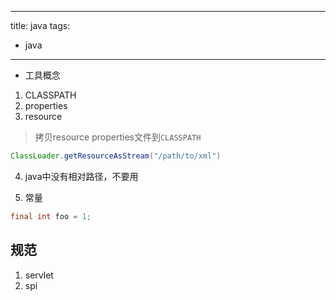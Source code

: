 ----
title: java
tags: 
- java

----

- 工具概念
1. CLASSPATH
2. properties
3. resource
> 拷贝resource properties文件到`CLASSPATH`
```java
ClassLoader.getResourceAsStream("/path/to/xml")
```
4. java中没有相对路径，不要用

1. 常量

```java
final int foo = 1;
```


规范
--
1. servlet
2. spi

